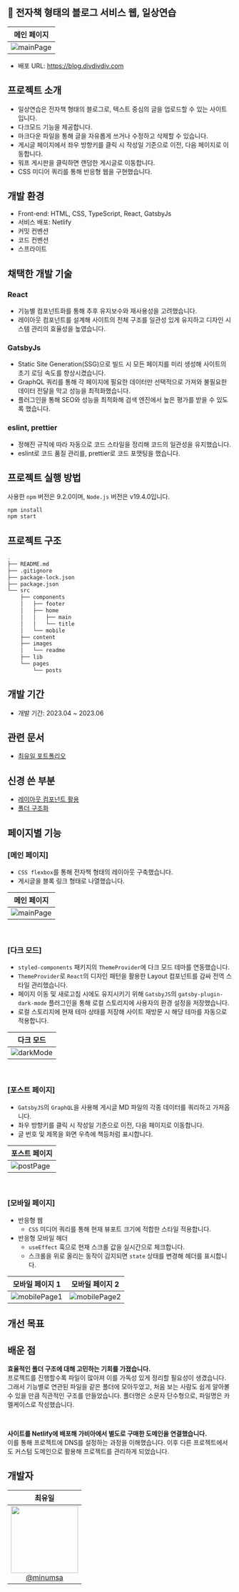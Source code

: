 ## 📝 전자책 형태의 블로그 서비스 웹, 일상연습

| 메인 페이지                              |
| ---------------------------------------- |
| ![mainPage](/src/images/readme/main.gif) |

- 배포 URL: https://blog.divdivdiv.com

## 프로젝트 소개

- 일상연습은 전자책 형태의 블로그로, 텍스트 중심의 글을 업로드할 수 있는 사이트입니다.
- 다크모드 기능을 제공합니다.
- 마크다운 파일을 통해 글을 자유롭게 쓰거나 수정하고 삭제할 수 있습니다.
- 게시글 페이지에서 좌우 방향키를 클릭 시 작성일 기준으로 이전, 다음 페이지로 이동합니다.
- 워프 게시판을 클릭하면 랜덤한 게시글로 이동합니다.
- CSS 미디어 쿼리를 통해 반응형 웹을 구현했습니다.

## 개발 환경

- Front-end: HTML, CSS, TypeScript, React, GatsbyJs
- 서비스 배포: Netlify
- 커밋 컨벤션
- 코드 컨벤션
- 스프라이트

## 채택한 개발 기술

### React

- 기능별 컴포넌트화를 통해 추후 유지보수와 재사용성을 고려했습니다.
- 레이아웃 컴포넌트를 설계해 사이트의 전체 구조를 일관성 있게 유지하고 디자인 시스템 관리의 효율성을 높였습니다.

### GatsbyJs

- Static Site Generation(SSG)으로 빌드 시 모든 페이지를 미리 생성해 사이트의 초기 로딩 속도를 향상시켰습니다.
- GraphQL 쿼리를 통해 각 페이지에 필요한 데이터만 선택적으로 가져와 불필요한 데이터 전달을 막고 성능을 최적화했습니다.
- 플러그인을 통해 SEO와 성능을 최적화해 검색 엔진에서 높은 평가를 받을 수 있도록 했습니다.

### eslint, prettier

- 정해진 규칙에 따라 자동으로 코드 스타일을 정리해 코드의 일관성을 유지했습니다.
- eslint로 코드 품질 관리를, prettier로 코드 포맷팅을 했습니다.

## 프로젝트 실행 방법

사용한 `npm` 버전은 9.2.0이며, `Node.js` 버전은 v19.4.0입니다.

```bash
npm install
npm start
```

## 프로젝트 구조

```bash
.
├── README.md
├── .gitignore
├── package-lock.json
├── package.json
└── src
    ├── components
    │   ├── footer
    │   ├── home
    │   │   ├── main
    │   │   └── title
    │   └── mobile
    ├── content
    ├── images
    │   └── readme
    ├── lib
    └── pages
        └── posts
```

## 개발 기간

- 개발 기간: 2023.04 ~ 2023.06

## 관련 문서

- [최유일 포트폴리오](https://rust-ocicat-1b0.notion.site/f61c9cea780144819507bf0616d3bd70?pvs=4)

## 신경 쓴 부분

- [레이아웃 컴포넌트 활용](https://github.com/minumsa/carver-music/wiki/%EC%8B%A0%EA%B2%BD-%EC%93%B4-%EB%B6%80%EB%B6%84:-API-%EB%AA%A8%EB%93%88%ED%99%94)
- [폴더 구조화](https://github.com/minumsa/carver-music/wiki/%EC%8B%A0%EA%B2%BD-%EC%93%B4-%EB%B6%80%EB%B6%84:-API-%EB%AA%A8%EB%93%88%ED%99%94)

## 페이지별 기능

### [메인 페이지]

- `CSS flexbox`를 통해 전자책 형태의 레이아웃 구축했습니다.
- 게시글을 블록 링크 형태로 나열했습니다.

| 메인 페이지                              |
| ---------------------------------------- |
| ![mainPage](/src/images/readme/main.gif) |

<br>

### [다크 모드]

- `styled-components` 패키지의 `ThemeProvider`에 다크 모드 테마를 연동했습니다.
- `ThemeProvider`로 `React`의 디자인 패턴을 활용한 Layout 컴포넌트를 감싸 전역 스타일 관리했습니다.
- 페이지 이동 및 새로고침 시에도 유지시키기 위해 `GatsbyJS`의 `gatsby-plugin-dark-mode` 플러그인을 통해 로컬 스토리지에 사용자의 환경 설정을 저장했습니다.
- 로컬 스토리지에 현재 테마 상태를 저장해 사이트 재방문 시 해당 테마를 자동으로 적용합니다.

| 다크 모드                                    |
| -------------------------------------------- |
| ![darkMode](/src/images/readme/darkMode.gif) |

<br>

### [포스트 페이지]

- `GatsbyJS`의 `GraphQL`을 사용해 게시글 MD 파일의 각종 데이터를 쿼리하고 가져옵니다.
- 좌우 방향키를 클릭 시 작성일 기준으로 이전, 다음 페이지로 이동합니다.
- 글 번호 및 제목을 화면 우측에 책등처럼 표시합니다.

| 포스트 페이지                            |
| ---------------------------------------- |
| ![postPage](/src/images/readme/post.gif) |

<br>

### [모바일 페이지]

- 반응형 웹
  - `CSS` 미디어 쿼리를 통해 현재 뷰포트 크기에 적합한 스타일 적용합니다.
- 반응형 모바일 헤더
  - `useEffect` 훅으로 현재 스크롤 값을 실시간으로 체크합니다.
  - 스크롤을 위로 올리는 동작이 감지되면 `state` 상태를 변경해 헤더를 표시합니다.

| 모바일 페이지 1                                | 모바일 페이지 2                                |
| ---------------------------------------------- | ---------------------------------------------- |
| ![mobilePage1](/src/images/readme/mobile1.gif) | ![mobilePage2](/src/images/readme/mobile2.gif) |

## 개선 목표

## 배운 점

**효율적인 폴더 구조에 대해 고민하는 기회를 가졌습니다.**
<br>
프로젝트를 진행할수록 파일이 많아져 이를 가독성 있게 정리할 필요성이 생겼습니다. 그래서 기능별로 연관된 파일을 같은 폴더에 모아두었고, 처음 보는 사람도 쉽게 알아볼 수 있을 만큼 직관적인 구조를 만들었습니다. 폴더명은 소문자 단수형으로, 파일명은 카멜케이스로 작성했습니다.

<br>

**사이트를 Netlify에 배포해 가비아에서 별도로 구매한 도메인을 연결했습니다.**
<br>
이를 통해 프로젝트에 DNS를 설정하는 과정을 이해했습니다. 이후 다른 프로젝트에서도 커스텀 도메인으로 활용해 프로젝트를 관리하게 되었습니다.

## 개발자

<div>

|                                                                   **최유일**                                                                    |
| :---------------------------------------------------------------------------------------------------------------------------------------------: |
| [<img src="https://carver-bucket.s3.ap-northeast-2.amazonaws.com/user/carver" height=150 width=150> <br/> @minumsa](https://github.com/minumsa) |

</div>
